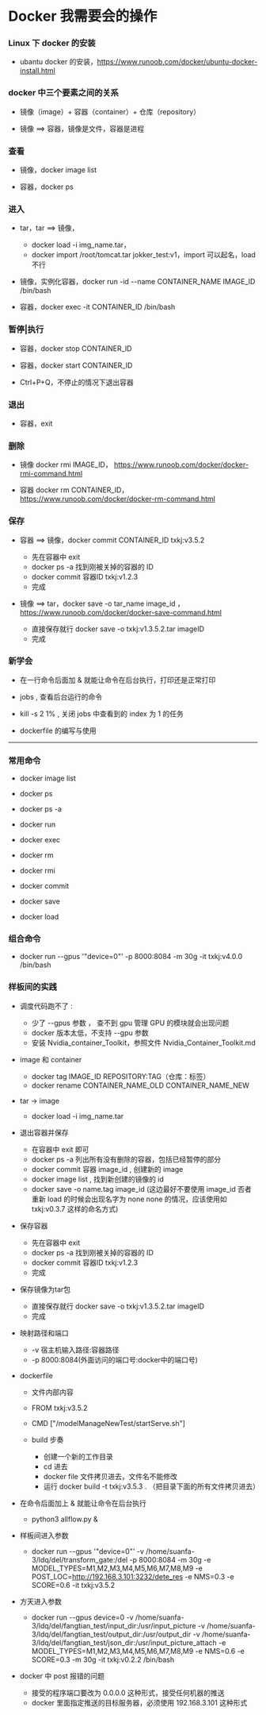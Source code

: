 
# Docker 我需要会的操作


### Linux 下 docker 的安装

* ubantu docker 的安装，https://www.runoob.com/docker/ubuntu-docker-install.html

### docker 中三个要素之间的关系

* 镜像（image）+ 容器（container）+ 仓库（repository）

* 镜像 ==> 容器，镜像是文件，容器是进程

### 查看

* 镜像，docker image list

* 容器，docker ps

### 进入

* tar，tar ==> 镜像，
    * docker load -i img_name.tar，
    * docker import /root/tomcat.tar jokker_test:v1，import 可以起名，load 不行
    
* 镜像，实例化容器，docker run -id --name CONTAINER_NAME  IMAGE_ID /bin/bash

* 容器，docker exec -it CONTAINER_ID  /bin/bash

### 暂停|执行

* 容器，docker stop CONTAINER_ID
* 容器，docker start CONTAINER_ID

* Ctrl+P+Q，不停止的情况下退出容器

### 退出

* 容器，exit
 
### 删除

* 镜像 docker rmi IMAGE_ID， https://www.runoob.com/docker/docker-rmi-command.html

* 容器 docker rm CONTAINER_ID，https://www.runoob.com/docker/docker-rm-command.html
    
### 保存

* 容器 ==> 镜像，docker commit CONTAINER_ID txkj:v3.5.2
    * 先在容器中 exit
    * docker ps -a 找到刚被关掉的容器的 ID
    * docker commit 容器ID txkj:v1.2.3
    * 完成

* 镜像 ==> tar，docker save -o tar_name image_id ，https://www.runoob.com/docker/docker-save-command.html
    * 直接保存就行 docker save -o txkj:v1.3.5.2.tar imageID 
    * 完成

### 新学会

* 在一行命令后面加 & 就能让命令在后台执行，打印还是正常打印 

* jobs , 查看后台运行的命令

* kill -s 2 1% , 关闭 jobs 中查看到的 index 为 1 的任务  

* dockerfile 的编写与使用

---

### 常用命令

* docker image list

* docker ps
* docker ps -a

* docker run 

* docker exec

* docker rm 
* docker rmi

* docker commit 

* docker save

* docker load 


### 组合命令

* docker run --gpus '"device=0"'  -p 8000:8084 -m 30g  -it txkj:v4.0.0 /bin/bash 


### 样板间的实践

* 调度代码跑不了 : 
    * 少了 --gpus 参数 ， 查不到 gpu 管理 GPU 的模块就会出现问题
    * docker 版本太低，不支持 --gpu  参数
    * 安装 Nvidia_container_Toolkit，参照文件 Nvidia_Container_Toolkit.md
    
* image 和 container
    * docker tag IMAGE_ID REPOSITORY:TAG（仓库：标签） 
    * docker rename CONTAINER_NAME_OLD  CONTAINER_NAME_NEW
    
* tar -> image
    * docker load -i img_name.tar

* 退出容器并保存
    * 在容器中 exit 即可
    * docker ps -a 列出所有没有删除的容器，包括已经暂停的部分
    * docker commit 容器 image_id , 创建新的 image 
    * docker image list , 找到新创建的镜像的 id
    * docker save -o name.tag image_id (这边最好不要使用 image_id 否者重新 load 的时候会出现名字为 none none 的情况，应该使用如 txkj:v0.3.7 这样的命名方式)

* 保存容器
    * 先在容器中 exit
    * docker ps -a 找到刚被关掉的容器的 ID
    * docker commit 容器ID txkj:v1.2.3
    * 完成
    
* 保存镜像为tar包
    * 直接保存就行 docker save -o txkj:v1.3.5.2.tar imageID 
    * 完成

* 映射路径和端口
    * -v 宿主机输入路径:容器路径
    * -p 8000:8084(外面访问的端口号:docker中的端口号)

* dockerfile 
    * 文件内部内容
    * FROM txkj:v3.5.2 
    * CMD ["/modelManageNewTest/startServe.sh"]

    * build 步奏
        * 创建一个新的工作目录
        * cd 进去
        * docker file 文件拷贝进去，文件名不能修改
        * 运行 docker build -t txkj:v3.5.3 .			（把目录下面的所有文件拷贝进去）

* 在命令后面加上 & 就能让命令在后台执行
    * python3 allflow.py &

* 样板间进入参数
    * docker run --gpus '"device=0"' -v /home/suanfa-3/ldq/del/transform_gate:/del -p 8000:8084 -m 30g -e MODEL_TYPES=M1,M2,M3,M4,M5,M6,M7,M8,M9 -e POST_LOC=http://192.168.3.101:3232/dete_res  -e NMS=0.3 -e SCORE=0.6 -it txkj:v3.5.2

* 方天进入参数
    * docker run --gpus device=0 -v /home/suanfa-3/ldq/del/fangtian_test/input_dir:/usr/input_picture -v /home/suanfa-3/ldq/del/fangtian_test/output_dir:/usr/output_dir -v /home/suanfa-3/ldq/del/fangtian_test/json_dir:/usr/input_picture_attach -e MODEL_TYPES=M1,M2,M3,M4,M5,M6,M7,M8,M9 -e NMS=0.6 -e SCORE=0.3 -m 30g -it txkj:v0.2.2 /bin/bash

* docker 中 post 报错的问题
    * 接受的程序端口要改为 0.0.0.0 这种形式，接受任何机器的推送
    * docker 里面指定推送的目标服务器，必须使用 192.168.3.101 这种形式

    
    
    





